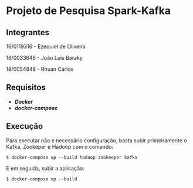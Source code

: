 # Projeto de Pesquisa Spark-Kafka

## Integrantes
16/0119316 - Ezequiel de Oliveira

18/0033646 - João Luis Baraky

18/0054848 - Rhuan Carlos

## Requisitos
 - ***Docker*** 
 - ***docker-compose***

## Execução
Para executar não é necessário configuração, basta subir primeiramente o Kafka, Zookeper e Hadoop com o comando:

```shell
$ docker-compose up --build hadoop zookeeper kafka
```

E em seguida, subir a aplicação:

```shell
$ docker-compose up --build
```

